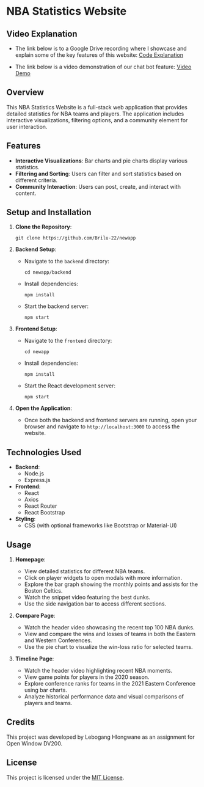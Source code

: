 # NBA Statistics Website

## Video Explanation

- The link below is to a Google Drive recording where I showcase and explain some of the key features of this website:
  [Code Explanation](https://youtu.be/KaIs5h9Ycyg)

- The link below is a video demonstration of our chat bot feature:
  [Video Demo](https://youtu.be/seaq3eG_8ZI)

## Overview

This NBA Statistics Website is a full-stack web application that provides detailed statistics for NBA teams and players. The application includes interactive visualizations, filtering options, and a community element for user interaction.

## Features

- **Interactive Visualizations**: Bar charts and pie charts display various statistics.
- **Filtering and Sorting**: Users can filter and sort statistics based on different criteria.
- **Community Interaction**: Users can post, create, and interact with content.

## Setup and Installation

1. **Clone the Repository**:

   ```
   git clone https://github.com/Brilu-22/newapp
   ```

2. **Backend Setup**:

   - Navigate to the `backend` directory:
     ```
     cd newapp/backend
     ```
   - Install dependencies:
     ```
     npm install
     ```
   - Start the backend server:
     ```
     npm start
     ```

3. **Frontend Setup**:

   - Navigate to the `frontend` directory:
     ```
     cd newapp
     ```
   - Install dependencies:
     ```
     npm install
     ```
   - Start the React development server:
     ```
     npm start
     ```

4. **Open the Application**:
   - Once both the backend and frontend servers are running, open your browser and navigate to `http://localhost:3000` to access the website.

## Technologies Used

- **Backend**:
  - Node.js
  - Express.js
- **Frontend**:
  - React
  - Axios
  - React Router
  - React Bootstrap
- **Styling**:
  - CSS (with optional frameworks like Bootstrap or Material-UI)

## Usage

1. **Homepage**:

   - View detailed statistics for different NBA teams.
   - Click on player widgets to open modals with more information.
   - Explore the bar graph showing the monthly points and assists for the Boston Celtics.
   - Watch the snippet video featuring the best dunks.
   - Use the side navigation bar to access different sections.

2. **Compare Page**:

   - Watch the header video showcasing the recent top 100 NBA dunks.
   - View and compare the wins and losses of teams in both the Eastern and Western Conferences.
   - Use the pie chart to visualize the win-loss ratio for selected teams.

3. **Timeline Page**:

   - Watch the header video highlighting recent NBA moments.
   - View game points for players in the 2020 season.
   - Explore conference ranks for teams in the 2021 Eastern Conference using bar charts.
   - Analyze historical performance data and visual comparisons of players and teams.

## Credits

This project was developed by Lebogang Hlongwane as an assignment for Open Window DV200.

## License

This project is licensed under the [MIT License](LICENSE).
